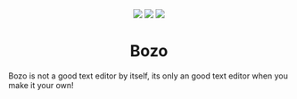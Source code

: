 <div align=center>
    <img src="https://img.shields.io/github/license/Dray420/Bozo?style=for-the-badge&logo=appveyor">
    <img src="https://img.shields.io/github/stars/Dray420/Bozo?style=for-the-badge">
    <img src="https://img.shields.io/github/forks/Dray420/Bozo?style=for-the-badge">
</div>
  
<h1 align=center>Bozo</h1>

Bozo is not a good text editor by itself, its only an good text editor when you make it your own!




